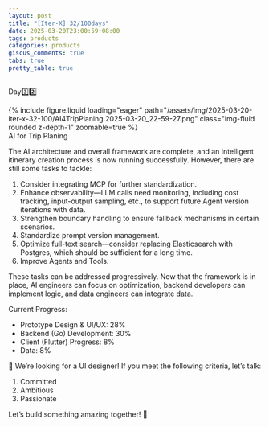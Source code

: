 ```yaml
---
layout: post
title: "[Iter-X] 32/100days"
date: 2025-03-20T23:00:59+08:00
tags: products
categories: products
giscus_comments: true
tabs: true
pretty_table: true
---
```


Day3️⃣2️⃣

<div class="row mt-3">
    <div class="col-sm mt-0 mb-0">
        {% include figure.liquid loading="eager" path="/assets/img/2025-03-20-iter-x-32-100/AI4TripPlaning.2025-03-20_22-59-27.png" class="img-fluid rounded z-depth-1" zoomable=true %}
    </div>
</div>
<div class="caption mt-0">
    AI for Trip Planing
</div>

The AI architecture and overall framework are complete, and an intelligent itinerary creation process is now running successfully. However, there are still some tasks to tackle:

1. Consider integrating MCP for further standardization.
2. Enhance observability—LLM calls need monitoring, including cost tracking, input-output sampling, etc., to support future Agent version iterations with data.
3. Strengthen boundary handling to ensure fallback mechanisms in certain scenarios.
4. Standardize prompt version management.
5. Optimize full-text search—consider replacing Elasticsearch with Postgres, which should be sufficient for a long time.
6. Improve Agents and Tools.

These tasks can be addressed progressively. Now that the framework is in place, AI engineers can focus on optimization, backend developers can implement logic, and data engineers can integrate data.

Current Progress:

- Prototype Design & UI/UX: 28%
- Backend (Go) Development: 30%
- Client (Flutter) Progress: 8%
- Data: 8%

🚀 We’re looking for a UI designer! If you meet the following criteria, let’s talk:

1. Committed
2. Ambitious
3. Passionate

Let’s build something amazing together! 👾
